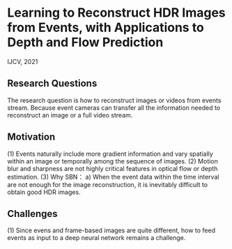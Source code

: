 # Learning to Reconstruct HDR Images from Events, with Applications to Depth and Flow Prediction

IJCV, 2021

##  Research Questions
The research question is how to reconstruct images or videos from events stream. Because event cameras can transfer all the information needed to reconstruct an image or a full video stream. 

##  Motivation
(1)	Events naturally include more gradient information and vary spatially within an image or temporally among the sequence of images.
(2)	Motion blur and sharpness are not highly critical features in optical flow or depth estimation.
(3)	Why SBN：
a)	When the event data within the time interval are not enough for the image reconstruction, it is inevitably difficult to obtain good HDR images. 

##  Challenges
(1)	Since evens and frame-based images are quite different, how to feed events as input to a deep neural network remains a challenge. 
